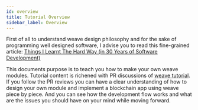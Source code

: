```yaml
---
id: overview
title: Tutorial Overview
sidebar_label: Overview
---
```


First of all to understand weave design philosophy and for the sake of programming well designed software, I advise you to read this fine-grained article:
[Things I Learnt The Hard Way (in 30 Years of Software Development)](https://blog.juliobiason.net/thoughts/things-i-learnt-the-hard-way/)

This documents purpose is to teach you how to make your own weave modules.
Tutorial content is richened with PR discussions of [weave tutorial](https://github.com/iov-one/tutorial/). If you follow the PR reviews you can have a clear understanding of how to design your own module and implement a blockchain app using weave piece by piece.
And you can see how the development flow works and what are the issues you should have on your mind while moving forward.
